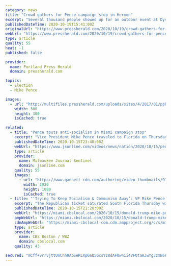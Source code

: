 ```yaml
---
category: news
title: "Crowd gathers for Pence campaign stop in Hermon"
excerpt: "Several thousand people showed up for an outdoor event at Dysart's Restaurant and Truck Stop to support the Trump/Pence ticket."
publishedDateTime: 2020-10-19T15:41:00Z
originalUrl: "https://www.pressherald.com/2020/10/19/crowd-gathers-for-pence-campaign-stop-in-hermon/"
webUrl: "https://www.pressherald.com/2020/10/19/crowd-gathers-for-pence-campaign-stop-in-hermon/"
type: article
quality: 55
heat: -1
published: false

provider:
  name: Portland Press Herald
  domain: pressherald.com

topics:
  - Election
  - Mike Pence

images:
  - url: "http://multifiles.pressherald.com/uploads/sites/4/2017/01/pph-icon-red-linkforFB.png"
    width: 300
    height: 300
    isCached: true

related:
  - title: "Pence touts anti-socialism in Miami campaign stop"
    excerpt: "Vice President Mike Pence traveled to Florida on Thursday to rally Hispanic voters by highlighting President Donald Trump's record opposing socialist leaders across Latin America. (Oct. 15)"
    publishedDateTime: 2020-10-15T23:40:00Z
    webUrl: "https://www.jsonline.com/videos/news/nation/2020/10/15/pence-touts-anti-socialism-miami-campaign-stop/3671610001/"
    type: article
    provider:
      name: Milwaukee Journal Sentinel
      domain: jsonline.com
    quality: 55
    images:
      - url: "https://www.gannett-cdn.com/authoring/video-thumbnails/91dffbe1-e4dc-4656-8571-0b21820a99e0_poster.jpg?quality=10"
        width: 1920
        height: 1080
        isCached: true
  - title: "‘Trying To Keep Socialism & Communism Away’: VP Mike Pence Stumps For President At Miami Rally"
    excerpt: "The Republican ticket saturated South Florida Thursday with visits by Trump, Vice Mike Pence and the president’s son Eric Trump."
    publishedDateTime: 2020-10-15T21:20:00Z
    webUrl: "https://miami.cbslocal.com/2020/10/15/donald-trump-mike-pence-south-florida-campaign-events/"
    ampWebUrl: "https://miami.cbslocal.com/2020/10/15/donald-trump-mike-pence-south-florida-campaign-events/amp/"
    cdnAmpWebUrl: "https://miami-cbslocal-com.cdn.ampproject.org/c/s/miami.cbslocal.com/2020/10/15/donald-trump-mike-pence-south-florida-campaign-events/amp/"
    type: article
    provider:
      name: CBS Boston / WBZ
      domain: cbslocal.com
    quality: 43

secured: "mCff+vrrvjttUnChh9AbSeRLXpG6Q5GcsYz8dAF0w4ii4VFQtaRJwYg3zmN6PW/GuEkiAoySbyLI2wix4M94QdxyVG+2Bx96nUmDJ46wQwVVyLRNhU8pVWn1g2cQ9YxixnWWhknHTXPvMybNzivIaK4CqGUgNwffJaPuNEImRSqUXnz6xUTch/CwgDx8FBROSBe+FNNw126XKKd6LPAPL8Gi36+cFqT3DwU32ndkDAJTDco6Mr5SpB6l/c4VrxCTAubEkQqKH/PLSUt2DT4sKgPGUTKVLaQC7DFjjWE389CsJptXelKR+QYJV0B7VPCxY3j0frdqne+Ln6/P9us23GnOZxM4Iis8DeGqDJudp+E=;VCcy/LgghdGImBQrk2KtGQ=="
---
```


